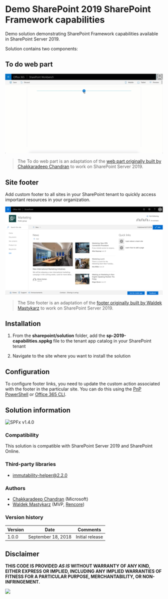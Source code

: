# Demo SharePoint 2019 SharePoint Framework capabilities

Demo solution demonstrating SharePoint Framework capabilities available in SharePoint Server 2019.

Solution contains two components:

## To do web part

![Animated gif demonstrating the to do web part](./assets/todo-basic-demo.gif)

> The To do web part is an adaptation of the [web part originally built by Chakkaradeep Chandran](https://github.com/SharePoint/sp-dev-fx-webparts/tree/master/samples/react-todo-basic) to work on SharePoint Server 2019.

## Site footer

Add custom footer to all sites in your SharePoint tenant to quickly access important resources in your organization.

![Footer enabled on a marketing site](./assets/footer-marketing.png)

> The Site footer is an adaptation of the [footer originally built by Waldek Mastykarz](https://github.com/SharePoint/sp-dev-solutions/blob/master/solutions/global-footer/README.md) to work on SharePoint Server 2019.

## Installation

1. From the **sharepoint/solution** folder, add the **sp-2019-capabilities.sppkg** file to the tenant app catalog in your SharePoint tenant

2. Navigate to the site where you want to install the solution

## Configuration

To configure footer links, you need to update the custom action associated with the footer in the particular site. You can do this using the [PnP PowerShell](https://docs.microsoft.com/en-us/powershell/module/sharepoint-pnp/add-pnpcustomaction?view=sharepoint-ps#examples) or [Office 365 CLI](https://pnp.github.io/office365-cli/cmd/spo/customaction/customaction-add/#examples).

## Solution information

![SPFx v1.4.0](https://img.shields.io/badge/SPFx-1.4.0-green.svg)

### Compatibility

This solution is compatible with SharePoint Server 2019 and SharePoint Online.

### Third-party libraries

- [immutability-helper@2.2.0](https://www.npmjs.com/package/immutability-helper)

### Authors

- [Chakkaradeep Chandran](https://github.com/chakkaradeep) (Microsoft)
- [Waldek Mastykarz](https://github.com/waldekmastykarz) (MVP, [Rencore](https://rencore.com))

### Version history

Version|Date|Comments
-------|----|--------
1.0.0|September 18, 2018|Initial release

## Disclaimer

**THIS CODE IS PROVIDED *AS IS* WITHOUT WARRANTY OF ANY KIND, EITHER EXPRESS OR IMPLIED, INCLUDING ANY IMPLIED WARRANTIES OF FITNESS FOR A PARTICULAR PURPOSE, MERCHANTABILITY, OR NON-INFRINGEMENT.**

![](https://telemetry.sharepointpnp.com/sp-dev-solutions/solutions/sp2019-capabilities)